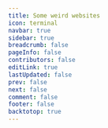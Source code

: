 ```yaml
---
title: Some weird websites
icon: terminal
navbar: true
sidebar: true
breadcrumb: false
pageInfo: false
contributors: false
editLink: true
lastUpdated: false
prev: false
next: false
comment: false
footer: false
backtotop: true
---
```

